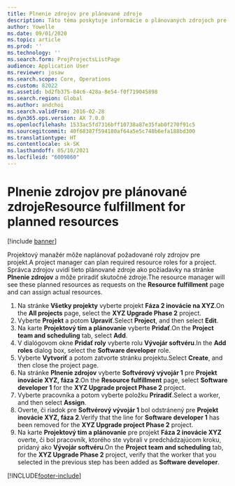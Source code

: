 ```yaml
---
title: Plnenie zdrojov pre plánované zdroje
description: Táto téma poskytuje informácie o plánovaných zdrojoch pre projekt.
author: Yowelle
ms.date: 09/01/2020
ms.topic: article
ms.prod: ''
ms.technology: ''
ms.search.form: ProjProjectsListPage
audience: Application User
ms.reviewer: josaw
ms.search.scope: Core, Operations
ms.custom: 82022
ms.assetid: bd2fb375-84c6-428a-8e54-f0f719045898
ms.search.region: Global
ms.author: andchoi
ms.search.validFrom: 2016-02-28
ms.dyn365.ops.version: AX 7.0.0
ms.openlocfilehash: 1533ac5fd7316bff10738a87e35fab0f270f91c5
ms.sourcegitcommit: 40f68387f594180af64a5e5c748b6efa188bd300
ms.translationtype: HT
ms.contentlocale: sk-SK
ms.lasthandoff: 05/10/2021
ms.locfileid: "6009860"
---
```

# <a name="resource-fulfillment-for-planned-resources"></a><span data-ttu-id="04afb-103">Plnenie zdrojov pre plánované zdroje</span><span class="sxs-lookup"><span data-stu-id="04afb-103">Resource fulfillment for planned resources</span></span>

[!include [banner](../includes/banner.md)]

<span data-ttu-id="04afb-104">Projektový manažér môže naplánovať požadované roly zdrojov pre projekt.</span><span class="sxs-lookup"><span data-stu-id="04afb-104">A project manager can plan required resource roles for a project.</span></span> <span data-ttu-id="04afb-105">Správca zdrojov uvidí tieto plánované zdroje ako požiadavky na stránke **Plnenie zdrojov** a môže priradiť skutočné zdroje.</span><span class="sxs-lookup"><span data-stu-id="04afb-105">The resource manager will see these planned resources as requests on the **Resource fulfillment** page and can assign actual resources.</span></span>

1. <span data-ttu-id="04afb-106">Na stránke **Všetky projekty** vyberte projekt **Fáza 2 inovácie na XYZ**.</span><span class="sxs-lookup"><span data-stu-id="04afb-106">On the **All projects** page, select the **XYZ Upgrade Phase 2** project.</span></span>
2. <span data-ttu-id="04afb-107">Vyberte **Projekt** a potom **Upraviť**.</span><span class="sxs-lookup"><span data-stu-id="04afb-107">Select **Project**, and then select **Edit**.</span></span>
3. <span data-ttu-id="04afb-108">Na karte **Projektový tím a plánovanie** vyberte **Pridať**.</span><span class="sxs-lookup"><span data-stu-id="04afb-108">On the **Project team and scheduling** tab, select **Add**.</span></span>
4. <span data-ttu-id="04afb-109">V dialógovom okne **Pridať roly** vyberte rolu **Vývojár softvéru**.</span><span class="sxs-lookup"><span data-stu-id="04afb-109">In the **Add roles** dialog box, select the **Software developer** role.</span></span>
5. <span data-ttu-id="04afb-110">Vyberte **Vytvoriť** a potom zatvorte stránku projektu.</span><span class="sxs-lookup"><span data-stu-id="04afb-110">Select **Create**, and then close the project page.</span></span>
6. <span data-ttu-id="04afb-111">Na stránke **Plnenie zdrojov** vyberte **Softvérový vývojár 1** pre **Projekt inovácie XYZ, fáza 2**.</span><span class="sxs-lookup"><span data-stu-id="04afb-111">On the **Resource fulfillment** page, select **Software developer 1** for the **XYZ Upgrade project Phase 2** project.</span></span>
7. <span data-ttu-id="04afb-112">Vyberte pracovníka a potom vyberte položku **Priradiť**.</span><span class="sxs-lookup"><span data-stu-id="04afb-112">Select a worker, and then select **Assign**.</span></span>
8. <span data-ttu-id="04afb-113">Overte, či riadok pre **Softvérový vývojár 1** bol odstránený pre **Projekt inovácie XYZ, fáza 2**.</span><span class="sxs-lookup"><span data-stu-id="04afb-113">Verify that the line for **Software developer 1** has been removed for the **XYZ Upgrade project Phase 2** project.</span></span>
9. <span data-ttu-id="04afb-114">Na karte **Projektový tím a plánovanie** pre projekt **Fáza 2 inovácie XYZ** overte, či bol pracovník, ktorého ste vybrali v predchádzajúcom kroku, pridaný ako **Vývojár softvéru**.</span><span class="sxs-lookup"><span data-stu-id="04afb-114">On the **Project team and scheduling** tab, for the **XYZ Upgrade Phase 2** project, verify that the worker that you selected in the previous step has been added as **Software developer**.</span></span>


[!INCLUDE[footer-include](../includes/footer-banner.md)]